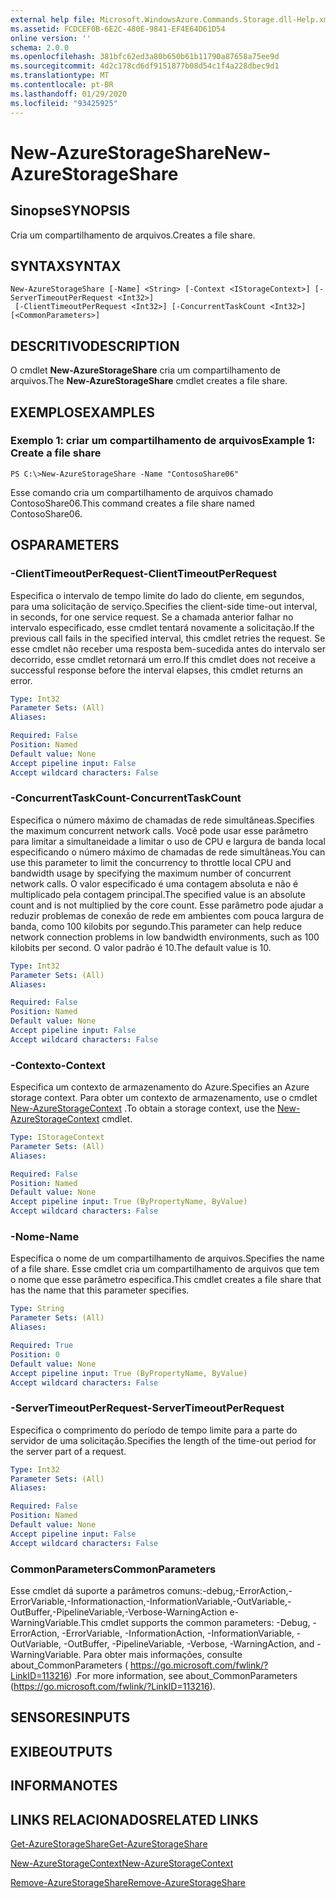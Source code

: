 ```yaml
---
external help file: Microsoft.WindowsAzure.Commands.Storage.dll-Help.xml
ms.assetid: FCDCEF0B-6E2C-480E-9841-EF4E64D61D54
online version: ''
schema: 2.0.0
ms.openlocfilehash: 381bfc62ed3a80b650b61b11790a87658a75ee9d
ms.sourcegitcommit: 4d2c178cd6df9151877b08d54c1f4a228dbec9d1
ms.translationtype: MT
ms.contentlocale: pt-BR
ms.lasthandoff: 01/29/2020
ms.locfileid: "93425925"
---
```

# <span data-ttu-id="c9fe8-101">New-AzureStorageShare</span><span class="sxs-lookup"><span data-stu-id="c9fe8-101">New-AzureStorageShare</span></span>

## <span data-ttu-id="c9fe8-102">Sinopse</span><span class="sxs-lookup"><span data-stu-id="c9fe8-102">SYNOPSIS</span></span>
<span data-ttu-id="c9fe8-103">Cria um compartilhamento de arquivos.</span><span class="sxs-lookup"><span data-stu-id="c9fe8-103">Creates a file share.</span></span>

## <span data-ttu-id="c9fe8-104">SYNTAX</span><span class="sxs-lookup"><span data-stu-id="c9fe8-104">SYNTAX</span></span>

```
New-AzureStorageShare [-Name] <String> [-Context <IStorageContext>] [-ServerTimeoutPerRequest <Int32>]
 [-ClientTimeoutPerRequest <Int32>] [-ConcurrentTaskCount <Int32>] [<CommonParameters>]
```

## <span data-ttu-id="c9fe8-105">DESCRITIVO</span><span class="sxs-lookup"><span data-stu-id="c9fe8-105">DESCRIPTION</span></span>
<span data-ttu-id="c9fe8-106">O cmdlet **New-AzureStorageShare** cria um compartilhamento de arquivos.</span><span class="sxs-lookup"><span data-stu-id="c9fe8-106">The **New-AzureStorageShare** cmdlet creates a file share.</span></span>

## <span data-ttu-id="c9fe8-107">EXEMPLOS</span><span class="sxs-lookup"><span data-stu-id="c9fe8-107">EXAMPLES</span></span>

### <span data-ttu-id="c9fe8-108">Exemplo 1: criar um compartilhamento de arquivos</span><span class="sxs-lookup"><span data-stu-id="c9fe8-108">Example 1: Create a file share</span></span>
```
PS C:\>New-AzureStorageShare -Name "ContosoShare06"
```

<span data-ttu-id="c9fe8-109">Esse comando cria um compartilhamento de arquivos chamado ContosoShare06.</span><span class="sxs-lookup"><span data-stu-id="c9fe8-109">This command creates a file share named ContosoShare06.</span></span>

## <span data-ttu-id="c9fe8-110">OS</span><span class="sxs-lookup"><span data-stu-id="c9fe8-110">PARAMETERS</span></span>

### <span data-ttu-id="c9fe8-111">-ClientTimeoutPerRequest</span><span class="sxs-lookup"><span data-stu-id="c9fe8-111">-ClientTimeoutPerRequest</span></span>
<span data-ttu-id="c9fe8-112">Especifica o intervalo de tempo limite do lado do cliente, em segundos, para uma solicitação de serviço.</span><span class="sxs-lookup"><span data-stu-id="c9fe8-112">Specifies the client-side time-out interval, in seconds, for one service request.</span></span>
<span data-ttu-id="c9fe8-113">Se a chamada anterior falhar no intervalo especificado, esse cmdlet tentará novamente a solicitação.</span><span class="sxs-lookup"><span data-stu-id="c9fe8-113">If the previous call fails in the specified interval, this cmdlet retries the request.</span></span>
<span data-ttu-id="c9fe8-114">Se esse cmdlet não receber uma resposta bem-sucedida antes do intervalo ser decorrido, esse cmdlet retornará um erro.</span><span class="sxs-lookup"><span data-stu-id="c9fe8-114">If this cmdlet does not receive a successful response before the interval elapses, this cmdlet returns an error.</span></span>

```yaml
Type: Int32
Parameter Sets: (All)
Aliases: 

Required: False
Position: Named
Default value: None
Accept pipeline input: False
Accept wildcard characters: False
```

### <span data-ttu-id="c9fe8-115">-ConcurrentTaskCount</span><span class="sxs-lookup"><span data-stu-id="c9fe8-115">-ConcurrentTaskCount</span></span>
<span data-ttu-id="c9fe8-116">Especifica o número máximo de chamadas de rede simultâneas.</span><span class="sxs-lookup"><span data-stu-id="c9fe8-116">Specifies the maximum concurrent network calls.</span></span>
<span data-ttu-id="c9fe8-117">Você pode usar esse parâmetro para limitar a simultaneidade a limitar o uso de CPU e largura de banda local especificando o número máximo de chamadas de rede simultâneas.</span><span class="sxs-lookup"><span data-stu-id="c9fe8-117">You can use this parameter to limit the concurrency to throttle local CPU and bandwidth usage by specifying the maximum number of concurrent network calls.</span></span>
<span data-ttu-id="c9fe8-118">O valor especificado é uma contagem absoluta e não é multiplicado pela contagem principal.</span><span class="sxs-lookup"><span data-stu-id="c9fe8-118">The specified value is an absolute count and is not multiplied by the core count.</span></span>
<span data-ttu-id="c9fe8-119">Esse parâmetro pode ajudar a reduzir problemas de conexão de rede em ambientes com pouca largura de banda, como 100 kilobits por segundo.</span><span class="sxs-lookup"><span data-stu-id="c9fe8-119">This parameter can help reduce network connection problems in low bandwidth environments, such as 100 kilobits per second.</span></span>
<span data-ttu-id="c9fe8-120">O valor padrão é 10.</span><span class="sxs-lookup"><span data-stu-id="c9fe8-120">The default value is 10.</span></span>

```yaml
Type: Int32
Parameter Sets: (All)
Aliases: 

Required: False
Position: Named
Default value: None
Accept pipeline input: False
Accept wildcard characters: False
```

### <span data-ttu-id="c9fe8-121">-Contexto</span><span class="sxs-lookup"><span data-stu-id="c9fe8-121">-Context</span></span>
<span data-ttu-id="c9fe8-122">Especifica um contexto de armazenamento do Azure.</span><span class="sxs-lookup"><span data-stu-id="c9fe8-122">Specifies an Azure storage context.</span></span>
<span data-ttu-id="c9fe8-123">Para obter um contexto de armazenamento, use o cmdlet [New-AzureStorageContext](./New-AzureStorageContext.md) .</span><span class="sxs-lookup"><span data-stu-id="c9fe8-123">To obtain a storage context, use the [New-AzureStorageContext](./New-AzureStorageContext.md) cmdlet.</span></span>

```yaml
Type: IStorageContext
Parameter Sets: (All)
Aliases: 

Required: False
Position: Named
Default value: None
Accept pipeline input: True (ByPropertyName, ByValue)
Accept wildcard characters: False
```

### <span data-ttu-id="c9fe8-124">-Nome</span><span class="sxs-lookup"><span data-stu-id="c9fe8-124">-Name</span></span>
<span data-ttu-id="c9fe8-125">Especifica o nome de um compartilhamento de arquivos.</span><span class="sxs-lookup"><span data-stu-id="c9fe8-125">Specifies the name of a file share.</span></span>
<span data-ttu-id="c9fe8-126">Esse cmdlet cria um compartilhamento de arquivos que tem o nome que esse parâmetro especifica.</span><span class="sxs-lookup"><span data-stu-id="c9fe8-126">This cmdlet creates a file share that has the name that this parameter specifies.</span></span>

```yaml
Type: String
Parameter Sets: (All)
Aliases: 

Required: True
Position: 0
Default value: None
Accept pipeline input: True (ByPropertyName, ByValue)
Accept wildcard characters: False
```

### <span data-ttu-id="c9fe8-127">-ServerTimeoutPerRequest</span><span class="sxs-lookup"><span data-stu-id="c9fe8-127">-ServerTimeoutPerRequest</span></span>
<span data-ttu-id="c9fe8-128">Especifica o comprimento do período de tempo limite para a parte do servidor de uma solicitação.</span><span class="sxs-lookup"><span data-stu-id="c9fe8-128">Specifies the length of the time-out period for the server part of a request.</span></span>

```yaml
Type: Int32
Parameter Sets: (All)
Aliases: 

Required: False
Position: Named
Default value: None
Accept pipeline input: False
Accept wildcard characters: False
```

### <span data-ttu-id="c9fe8-129">CommonParameters</span><span class="sxs-lookup"><span data-stu-id="c9fe8-129">CommonParameters</span></span>
<span data-ttu-id="c9fe8-130">Esse cmdlet dá suporte a parâmetros comuns:-debug,-ErrorAction,-ErrorVariable,-Informationaction,-InformationVariable,-OutVariable,-OutBuffer,-PipelineVariable,-Verbose-WarningAction e-WarningVariable.</span><span class="sxs-lookup"><span data-stu-id="c9fe8-130">This cmdlet supports the common parameters: -Debug, -ErrorAction, -ErrorVariable, -InformationAction, -InformationVariable, -OutVariable, -OutBuffer, -PipelineVariable, -Verbose, -WarningAction, and -WarningVariable.</span></span> <span data-ttu-id="c9fe8-131">Para obter mais informações, consulte about_CommonParameters ( https://go.microsoft.com/fwlink/?LinkID=113216) .</span><span class="sxs-lookup"><span data-stu-id="c9fe8-131">For more information, see about_CommonParameters (https://go.microsoft.com/fwlink/?LinkID=113216).</span></span>

## <span data-ttu-id="c9fe8-132">SENSORES</span><span class="sxs-lookup"><span data-stu-id="c9fe8-132">INPUTS</span></span>

## <span data-ttu-id="c9fe8-133">EXIBE</span><span class="sxs-lookup"><span data-stu-id="c9fe8-133">OUTPUTS</span></span>

## <span data-ttu-id="c9fe8-134">INFORMA</span><span class="sxs-lookup"><span data-stu-id="c9fe8-134">NOTES</span></span>

## <span data-ttu-id="c9fe8-135">LINKS RELACIONADOS</span><span class="sxs-lookup"><span data-stu-id="c9fe8-135">RELATED LINKS</span></span>

[<span data-ttu-id="c9fe8-136">Get-AzureStorageShare</span><span class="sxs-lookup"><span data-stu-id="c9fe8-136">Get-AzureStorageShare</span></span>](./Get-AzureStorageShare.md)

[<span data-ttu-id="c9fe8-137">New-AzureStorageContext</span><span class="sxs-lookup"><span data-stu-id="c9fe8-137">New-AzureStorageContext</span></span>](./New-AzureStorageContext.md)

[<span data-ttu-id="c9fe8-138">Remove-AzureStorageShare</span><span class="sxs-lookup"><span data-stu-id="c9fe8-138">Remove-AzureStorageShare</span></span>](./Remove-AzureStorageShare.md)
